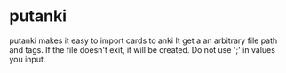 putanki
=======

putanki makes it easy to import cards to anki
It get a an arbitrary file path and tags. If the file doesn't exit, it will be created.
Do not use ';' in values you input.

